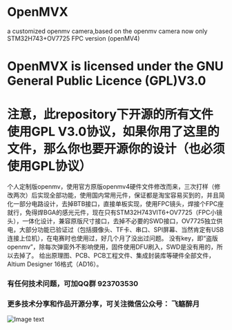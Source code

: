 # OpenMVX
a customized openmv camera,based on the openmv camera
now only STM32H743+OV7725 FPC version (openMV4)
# OpenMVX is licensed under the GNU General Public Licence (GPL)V3.0
# 注意，此repository下开源的所有文件使用GPL V3.0协议，如果你用了这里的文件，那么你也要开源你的设计（也必须使用GPL协议）

个人定制版openmv，使用官方原版openmv4硬件文件修改而来，三次打样（修改两次）后实现全部功能，使用国内常用元件，保证都是淘宝容易买到的，并且简化一部分电路设计，去掉BTB接口，直接单板实现，使用FPC镜头，焊接个FPC座就行，免得焊BGA的感光元件，现在只有STM32H743VIT6+OV7725（FPC小镜头），一体化设计，兼容原版尺寸接口，去掉不必要的SWD接口，OV7725独立供电，大部分功能已验证过（包括摄像头、TF卡、串口、SPI屏幕、当然肯定有USB连接上位机），在电赛时也使用过，好几个月了没出过问题。
没有key，即“盗版 openmv”，除每次弹窗外不影响使用，固件使用DFU刷入，SWD是没有用的，所以去掉了。
给出原理图、PCB、PCB工程文件、集成封装库等硬件全部文件，Altium Designer 16格式（AD16）。

### 有任何技术问题，可加QQ群 923703530
### 更多技术分享和作品开源分享，可关注微信公众号： 飞觞醉月    
![Image text](https://raw.githubusercontent.com/xxl1998/OpenMVX/master/qrcode_QQ_group.png)

